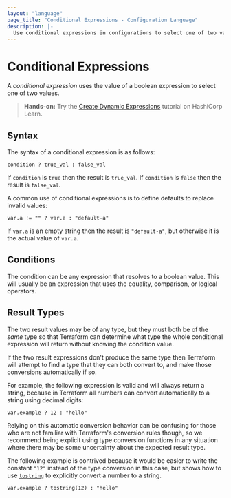 ```yaml
---
layout: "language"
page_title: "Conditional Expressions - Configuration Language"
description: |-
  Use conditional expressions in configurations to select one of two values. They are commonly used to define defaults to replace invalid values.
---
```


# Conditional Expressions

A _conditional expression_ uses the value of a boolean expression to select one of
two values.

> **Hands-on:** Try the [Create Dynamic Expressions](https://learn.hashicorp.com/tutorials/terraform/expressions?in=terraform/configuration-language&utm_source=WEBSITE&utm_medium=WEB_IO&utm_offer=ARTICLE_PAGE&utm_content=DOCS) tutorial on HashiCorp Learn.

## Syntax

The syntax of a conditional expression is as follows:

```hcl
condition ? true_val : false_val
```

If `condition` is `true` then the result is `true_val`. If `condition` is
`false` then the result is `false_val`.

A common use of conditional expressions is to define defaults to replace
invalid values:

```
var.a != "" ? var.a : "default-a"
```

If `var.a` is an empty string then the result is `"default-a"`, but otherwise
it is the actual value of `var.a`.

## Conditions

The condition can be any expression that resolves to a boolean value. This will
usually be an expression that uses the equality, comparison, or logical
operators.

## Result Types

The two result values may be of any type, but they must both
be of the _same_ type so that Terraform can determine what type the whole
conditional expression will return without knowing the condition value.

If the two result expressions don't produce the same type then Terraform will
attempt to find a type that they can both convert to, and make those
conversions automatically if so.

For example, the following expression is valid and will always return a string,
because in Terraform all numbers can convert automatically to a string using
decimal digits:

```hcl
var.example ? 12 : "hello"
```

Relying on this automatic conversion behavior can be confusing for those who
are not familiar with Terraform's conversion rules though, so we recommend
being explicit using type conversion functions in any situation where there may
be some uncertainty about the expected result type.

The following example is contrived because it would be easier to write the
constant `"12"` instead of the type conversion in this case, but shows how to
use [`tostring`](/docs/language/functions/tostring.html) to explicitly convert a number to
a string.

```hcl
var.example ? tostring(12) : "hello"
```
